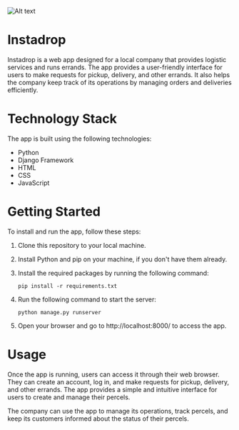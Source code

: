 ![Alt text](https://niyiblack.files.wordpress.com/2023/03/instadrop-.jpg?resize=438%2C438)
# Instadrop
Instadrop is a web app designed for a local company that provides logistic services and runs errands. The app provides a user-friendly interface for users to make requests for pickup, delivery, and other errands. It also helps the company keep track of its operations by managing orders and deliveries efficiently.
# Technology Stack
The app is built using the following technologies:

* Python
* Django Framework
* HTML
* CSS
* JavaScript
# Getting Started
To install and run the app, follow these steps:

1. Clone this repository to your local machine.
2. Install Python and pip on your machine, if you don't have them already.
3. Install the required packages by running the following command:

   `pip install -r requirements.txt`
  
4. Run the following command to start the server:

   `python manage.py runserver`
  
5. Open your browser and go to http://localhost:8000/ to access the app.
# Usage
Once the app is running, users can access it through their web browser. They can create an account, log in, and make requests for pickup, delivery, and other errands. The app provides a simple and intuitive interface for users to create and manage their percels.

The company can use the app to manage its operations, track percels, and keep its customers informed about the status of their percels.
